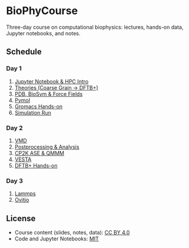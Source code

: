 # BioPhyCourse

Three-day course on computational biophysics: lectures, hands-on data, Jupyter notebooks, and notes.

## Schedule

### Day 1
1. [Jupyter Notebook & HPC Intro](Day1/01_Jupyter_HPC/)
2. [Theories (Coarse Grain → DFTB+)](Day1/02_Theories_CG_to_DFT/)
3. [PDB, BioSym & Force Fields](Day1/03_PDB_BioSym/)
4. [Pymol](Day1/04_Pymol/)
5. [Gromacs Hands-on](Day1/05_Gromacs/)
6. [Simulation Run](Day1/06_Simulation_Run/)

### Day 2
1. [VMD](Day2/01_VMD/)
2. [Postprocessing & Analysis](Day2/02_Postprocessing/)
3. [CP2K ASE & QMMM](Day2/03_CP2K_QMMM/)
4. [VESTA](Day2/04_VESTA/)
5. [DFTB+ Hands-on](Day2/05_DFTB+/)

### Day 3
1. [Lammps](Day3/01_Lammps)
2. [Ovitio](Day3/02_Ovitio)

## License
- Course content (slides, notes, data): [CC BY 4.0](LICENSE-CCBY)
- Code and Jupyter Notebooks: [MIT](LICENSE)
